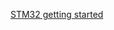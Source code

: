 [STM32 getting started](https://github.com/NubeIO/nube-hardware-public/blob/master/rubix-compute/stm32/stm32-hello-world.md )




